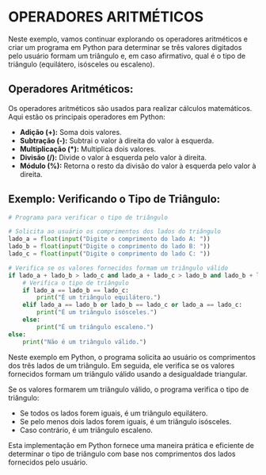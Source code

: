 # OPERADORES ARITMÉTICOS 
Neste exemplo, vamos continuar explorando os operadores aritméticos e criar um programa em Python para determinar se três valores digitados pelo usuário formam um triângulo e, em caso afirmativo, qual é o tipo de triângulo (equilátero, isósceles ou escaleno).

## **Operadores Aritméticos:**
Os operadores aritméticos são usados para realizar cálculos matemáticos. Aqui estão os principais operadores em Python:

- **Adição (+):** Soma dois valores.
- **Subtração (-):** Subtrai o valor à direita do valor à esquerda.
- **Multiplicação (*):** Multiplica dois valores.
- **Divisão (/):** Divide o valor à esquerda pelo valor à direita.
- **Módulo (%):** Retorna o resto da divisão do valor à esquerda pelo valor à direita.

## **Exemplo: Verificando o Tipo de Triângulo:**
```python
# Programa para verificar o tipo de triângulo

# Solicita ao usuário os comprimentos dos lados do triângulo
lado_a = float(input("Digite o comprimento do lado A: "))
lado_b = float(input("Digite o comprimento do lado B: "))
lado_c = float(input("Digite o comprimento do lado C: "))

# Verifica se os valores fornecidos formam um triângulo válido
if lado_a + lado_b > lado_c and lado_a + lado_c > lado_b and lado_b + lado_c > lado_a:
    # Verifica o tipo de triângulo
    if lado_a == lado_b == lado_c:
        print("É um triângulo equilátero.")
    elif lado_a == lado_b or lado_b == lado_c or lado_a == lado_c:
        print("É um triângulo isósceles.")
    else:
        print("É um triângulo escaleno.")
else:
    print("Não é um triângulo válido.")
```

Neste exemplo em Python, o programa solicita ao usuário os comprimentos dos três lados de um triângulo. Em seguida, ele verifica se os valores fornecidos formam um triângulo válido usando a desigualdade triangular.

Se os valores formarem um triângulo válido, o programa verifica o tipo de triângulo:

- Se todos os lados forem iguais, é um triângulo equilátero.
- Se pelo menos dois lados forem iguais, é um triângulo isósceles.
- Caso contrário, é um triângulo escaleno.

Esta implementação em Python fornece uma maneira prática e eficiente de determinar o tipo de triângulo com base nos comprimentos dos lados fornecidos pelo usuário.

